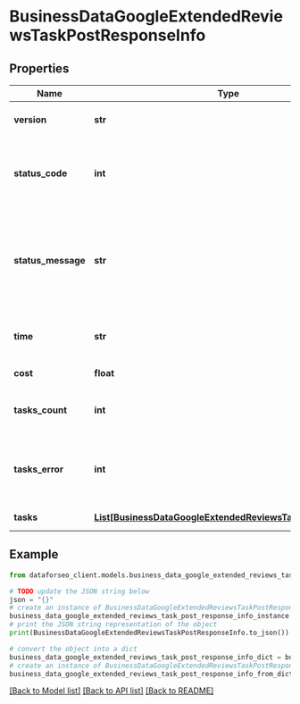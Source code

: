 # BusinessDataGoogleExtendedReviewsTaskPostResponseInfo


## Properties

Name | Type | Description | Notes
------------ | ------------- | ------------- | -------------
**version** | **str** | the current version of the API | [optional] 
**status_code** | **int** | general status code you can find the full list of the response codes here | [optional] 
**status_message** | **str** | general informational message you can find the full list of general informational messages here | [optional] 
**time** | **str** | total execution time, seconds | [optional] 
**cost** | **float** | total tasks cost, USD | [optional] 
**tasks_count** | **int** | the number of tasks in the tasks array | [optional] 
**tasks_error** | **int** | the number of tasks in the tasks array returned with an error | [optional] 
**tasks** | [**List[BusinessDataGoogleExtendedReviewsTaskPostTaskInfo]**](BusinessDataGoogleExtendedReviewsTaskPostTaskInfo.md) | array of tasks | [optional] 

## Example

```python
from dataforseo_client.models.business_data_google_extended_reviews_task_post_response_info import BusinessDataGoogleExtendedReviewsTaskPostResponseInfo

# TODO update the JSON string below
json = "{}"
# create an instance of BusinessDataGoogleExtendedReviewsTaskPostResponseInfo from a JSON string
business_data_google_extended_reviews_task_post_response_info_instance = BusinessDataGoogleExtendedReviewsTaskPostResponseInfo.from_json(json)
# print the JSON string representation of the object
print(BusinessDataGoogleExtendedReviewsTaskPostResponseInfo.to_json())

# convert the object into a dict
business_data_google_extended_reviews_task_post_response_info_dict = business_data_google_extended_reviews_task_post_response_info_instance.to_dict()
# create an instance of BusinessDataGoogleExtendedReviewsTaskPostResponseInfo from a dict
business_data_google_extended_reviews_task_post_response_info_from_dict = BusinessDataGoogleExtendedReviewsTaskPostResponseInfo.from_dict(business_data_google_extended_reviews_task_post_response_info_dict)
```
[[Back to Model list]](../README.md#documentation-for-models) [[Back to API list]](../README.md#documentation-for-api-endpoints) [[Back to README]](../README.md)



